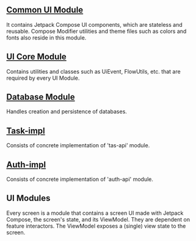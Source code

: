 ## [Common UI Module](https://github.com/kasem-sm/SlimeKT/tree/dev/common-ui)

It contains Jetpack Compose UI components, which are stateless and reusable. Compose Modifier utilities and theme files such as colors and fonts also reside in this module.

## [UI Core Module](https://github.com/kasem-sm/SlimeKT/tree/dev/ui-core)

Contains utilities and classes such as UiEvent, FlowUtils, etc. that are required by every UI Module.

## [Database Module](https://github.com/kasem-sm/SlimeKT/tree/dev/data)

Handles creation and persistence of databases.

## [Task-impl](https://github.com/kasem-sm/SlimeKT/tree/dev/task-impl)

Consists of concrete implementation of 'tas-api' module.

## [Auth-impl](https://github.com/kasem-sm/SlimeKT/tree/dev/auth-impl)

Consists of concrete implementation of 'auth-api' module.

## UI Modules

Every screen is a module that contains a screen UI made with Jetpack Compose, the screen's state, and its ViewModel. They are dependent on feature interactors. The ViewModel exposes a (single) view state to the screen.